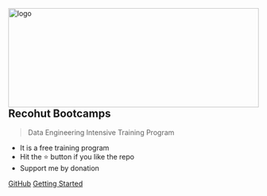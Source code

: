 <img align="right" width="220" height="200" style="margin:auto;    width: 100%;" title="logo" src="https://user-images.githubusercontent.com/62965911/223519221-659d5603-656b-41c5-b414-9f835720024a.svg">

## Recohut Bootcamps

> Data Engineering Intensive Training Program

- It is a free training program
- Hit the ⭐️ button if you like the repo
- Support me by donation

[GitHub](https://github.com/datalaker/data-engineering-bootcamp)
[Getting Started](#recohut-bootcamps-data-engineering)
